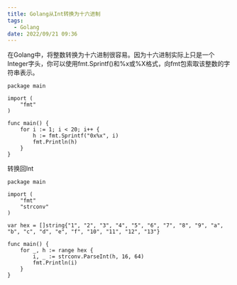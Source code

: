 ```yaml
---
title: Golang从Int转换为十六进制
tags:
  - Golang
date: 2022/09/21 09:36
---
```


在Golang中，将整数转换为十六进制很容易。因为十六进制实际上只是一个Integer字头，你可以使用fmt.Sprintf()和%x或%X格式，向fmt包索取该整数的字符串表示。

```golang
package main

import (
	"fmt"
)

func main() {
	for i := 1; i < 20; i++ {
		h := fmt.Sprintf("0x%x", i)
		fmt.Println(h)
	}
}
```

转换回Int
```golang
package main

import (
	"fmt"
	"strconv"
)
	
var hex = []string{"1", "2", "3", "4", "5", "6", "7", "8", "9", "a", "b", "c", "d", "e", "f", "10", "11", "12", "13"}

func main() {
	for _, h := range hex {
		i, _ := strconv.ParseInt(h, 16, 64)
		fmt.Println(i)
	}
}
```